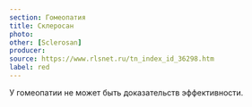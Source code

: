 ```yaml
---
section: Гомеопатия
title: Склеросан
photo: 
other: [Sclerosan]
producer: 
source: https://www.rlsnet.ru/tn_index_id_36298.htm
label: red
---
```


У гомеопатии не может быть доказательств эффективности.
